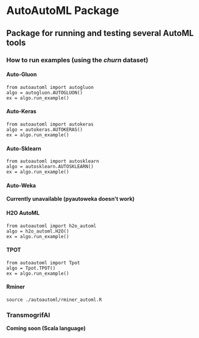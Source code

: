 # AutoAutoML Package

## Package for running and testing several AutoML tools

### How to run examples (using the *churn* dataset)

#### Auto-Gluon
```
from autoautoml import autogluon
algo = autogluon.AUTOGLUON()
ex = algo.run_example()
```

#### Auto-Keras
```
from autoautoml import autokeras
algo = autokeras.AUTOKERAS()
ex = algo.run_example()
```

#### Auto-Sklearn
```
from autoautoml import autosklearn
algo = autosklearn.AUTOSKLEARN()
ex = algo.run_example()
```

#### Auto-Weka
**Currently unavailable (pyautoweka doesn't work)**

#### H2O AutoML
```
from autoautoml import h2o_automl
algo = h2o_automl.H2O()
ex = algo.run_example()
```

#### TPOT
```
from autoautoml import Tpot
algo = Tpot.TPOT()
ex = algo.run_example()
```

#### Rminer
```
source ./autoautoml/rminer_automl.R
```

### TransmogrifAI
**Coming soon (Scala language)**
